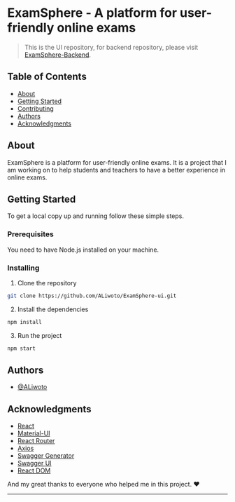 # ExamSphere - A platform for user-friendly online exams

> This is the UI repository, for backend repository, please visit [ExamSphere-Backend](https://github.com/ALiwoto/ExamSphere).

## Table of Contents

- [About](#about)
- [Getting Started](#getting_started)
- [Contributing](../CONTRIBUTING.md)
- [Authors](#authors)
- [Acknowledgments](#acknowledgments)

## About <a name = "about"></a>

ExamSphere is a platform for user-friendly online exams. It is a project that I am working on to help students and teachers to have a better experience in online exams.

## Getting Started <a name = "getting_started"></a>

To get a local copy up and running follow these simple steps.

### Prerequisites

You need to have Node.js installed on your machine.

### Installing

1. Clone the repository

```bash
git clone https://github.com/ALiwoto/ExamSphere-ui.git
```

2. Install the dependencies

```bash
npm install
```

3. Run the project

```bash
npm start
```

## Authors <a name = "authors"></a>

- [@ALiwoto](https://github.com/ALiwoto)

## Acknowledgments <a name = "acknowledgments"></a>

 - [React](https://react.dev/)
 - [Material-UI](https://material-ui.com/)
 - [React Router](https://reactrouter.com/)
 - [Axios](https://axios-http.com/)
 - [Swagger Generator](https://swagger.io/tools/swagger-codegen/)
 - [Swagger UI](https://swagger.io/tools/swagger-ui/)
 - [React DOM](https://react.dev/reference/react-dom/components)

And my great thanks to everyone who helped me in this project. :heart:

<hr />
